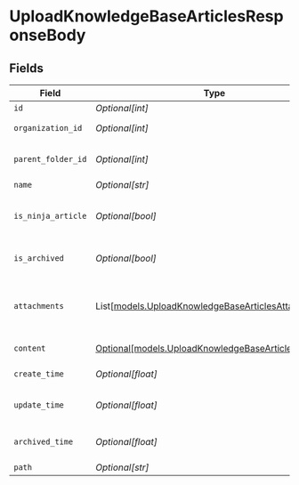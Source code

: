 # UploadKnowledgeBaseArticlesResponseBody


## Fields

| Field                                                                                                      | Type                                                                                                       | Required                                                                                                   | Description                                                                                                |
| ---------------------------------------------------------------------------------------------------------- | ---------------------------------------------------------------------------------------------------------- | ---------------------------------------------------------------------------------------------------------- | ---------------------------------------------------------------------------------------------------------- |
| `id`                                                                                                       | *Optional[int]*                                                                                            | :heavy_minus_sign:                                                                                         | Identifier                                                                                                 |
| `organization_id`                                                                                          | *Optional[int]*                                                                                            | :heavy_minus_sign:                                                                                         | Organization identifier                                                                                    |
| `parent_folder_id`                                                                                         | *Optional[int]*                                                                                            | :heavy_minus_sign:                                                                                         | Parent folder identifier                                                                                   |
| `name`                                                                                                     | *Optional[str]*                                                                                            | :heavy_minus_sign:                                                                                         | Article name                                                                                               |
| `is_ninja_article`                                                                                         | *Optional[bool]*                                                                                           | :heavy_minus_sign:                                                                                         | Indicates if the article was created in ninja                                                              |
| `is_archived`                                                                                              | *Optional[bool]*                                                                                           | :heavy_minus_sign:                                                                                         | Indicates if the article is archived                                                                       |
| `attachments`                                                                                              | List[[models.UploadKnowledgeBaseArticlesAttachments](../models/uploadknowledgebasearticlesattachments.md)] | :heavy_minus_sign:                                                                                         | Lists the files associated with the article                                                                |
| `content`                                                                                                  | [Optional[models.UploadKnowledgeBaseArticlesContent]](../models/uploadknowledgebasearticlescontent.md)     | :heavy_minus_sign:                                                                                         | Article content                                                                                            |
| `create_time`                                                                                              | *Optional[float]*                                                                                          | :heavy_minus_sign:                                                                                         | Article created time                                                                                       |
| `update_time`                                                                                              | *Optional[float]*                                                                                          | :heavy_minus_sign:                                                                                         | Article last updated time                                                                                  |
| `archived_time`                                                                                            | *Optional[float]*                                                                                          | :heavy_minus_sign:                                                                                         | Article archived time                                                                                      |
| `path`                                                                                                     | *Optional[str]*                                                                                            | :heavy_minus_sign:                                                                                         | Article path                                                                                               |